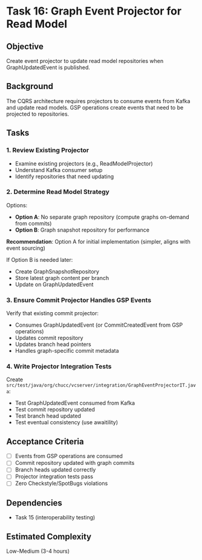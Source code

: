 # Task 16: Graph Event Projector for Read Model

## Objective
Create event projector to update read model repositories when GraphUpdatedEvent is published.

## Background
The CQRS architecture requires projectors to consume events from Kafka and update read models. GSP operations create events that need to be projected to repositories.

## Tasks

### 1. Review Existing Projector
- Examine existing projectors (e.g., ReadModelProjector)
- Understand Kafka consumer setup
- Identify repositories that need updating

### 2. Determine Read Model Strategy
Options:
- **Option A**: No separate graph repository (compute graphs on-demand from commits)
- **Option B**: Graph snapshot repository for performance

**Recommendation**: Option A for initial implementation (simpler, aligns with event sourcing)

If Option B is needed later:
- Create GraphSnapshotRepository
- Store latest graph content per branch
- Update on GraphUpdatedEvent

### 3. Ensure Commit Projector Handles GSP Events
Verify that existing commit projector:
- Consumes GraphUpdatedEvent (or CommitCreatedEvent from GSP operations)
- Updates commit repository
- Updates branch head pointers
- Handles graph-specific commit metadata

### 4. Write Projector Integration Tests
Create `src/test/java/org/chucc/vcserver/integration/GraphEventProjectorIT.java`:
- Test GraphUpdatedEvent consumed from Kafka
- Test commit repository updated
- Test branch head updated
- Test eventual consistency (use awaitility)

## Acceptance Criteria
- [ ] Events from GSP operations are consumed
- [ ] Commit repository updated with graph commits
- [ ] Branch heads updated correctly
- [ ] Projector integration tests pass
- [ ] Zero Checkstyle/SpotBugs violations

## Dependencies
- Task 15 (interoperability testing)

## Estimated Complexity
Low-Medium (3-4 hours)
